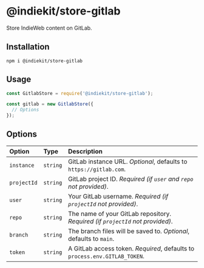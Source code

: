 # @indiekit/store-gitlab

Store IndieWeb content on GitLab.

## Installation

`npm i @indiekit/store-gitlab`

## Usage

```js
const GitlabStore = require('@indiekit/store-gitlab');

const gitlab = new GitlabStore({
  // Options
});
```

## Options

| Option | Type | Description |
| :----- | :--- | :---------- |
| `instance` | `string` | GitLab instance URL. *Optional*, defaults to `https://gitlab.com`. |
| `projectId` | `string` | GitLab project ID. *Required (if `user` and `repo` not provided)*. |
| `user` | `string` | Your GitLab username. *Required (if `projectId` not provided)*. |
| `repo` | `string` | The name of your GitLab repository. *Required (if `projectId` not provided)*. |
| `branch` | `string` | The branch files will be saved to. *Optional*, defaults to `main`. |
| `token` | `string` | A GitLab access token. *Required*, defaults to `process.env.GITLAB_TOKEN`. |
